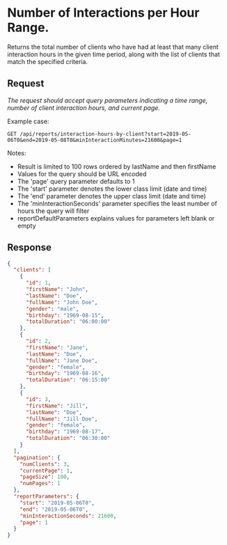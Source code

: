 # Number of Interactions per Hour Range.

Returns the total number of clients who have had at least that many client interaction hours in the given time period, along with the list of clients that match the specified criteria.

## Request

_The request should accept query parameters indicating a time range, number of client interaction hours, and current page._

Example case:

```http
GET /api/reports/interaction-hours-by-client?start=2019-05-06T0&end=2019-05-08T0&minInteractionMinutes=21600&page=1
```

Notes:

- Result is limited to 100 rows ordered by lastName and then firstName
- Values for the query should be URL encoded
- The 'page' query parameter defaults to 1
- The 'start' parameter denotes the lower class limit (date and time)
- The 'end' parameter denotes the upper class limit (date and time)
- The 'minInteractionSeconds' parameter specifies the least number of hours the query will filter
- reportDefaultParameters explains values for parameters left blank or empty

## Response

```json
{
  "clients": [
    {
      "id": 1,
      "firstName": "John",
      "lastName": "Doe",
      "fullName": "John Doe",
      "gender": "male",
      "birthday": "1969-08-15",
      "totalDuration": "06:00:00"
    },
    {
      "id": 2,
      "firstName": "Jane",
      "lastName": "Doe",
      "fullName": "Jane Doe",
      "gender": "female",
      "birthday": "1969-08-16",
      "totalDuration": "06:15:00"
    },
    {
      "id": 3,
      "firstName": "Jill",
      "lastName": "Doe",
      "fullName": "Jill Doe",
      "gender": "female",
      "birthday": "1969-08-17",
      "totalDuration": "06:30:00"
    }
  ],
  "pagination": {
    "numClients": 3,
    "currentPage": 1,
    "pageSize": 100,
    "numPages": 1
  },
  "reportParameters": {
    "start": "2019-05-06T0",
    "end": "2019-05-06T0",
    "minInteractionSeconds": 21600,
    "page": 1
  }
}
```
